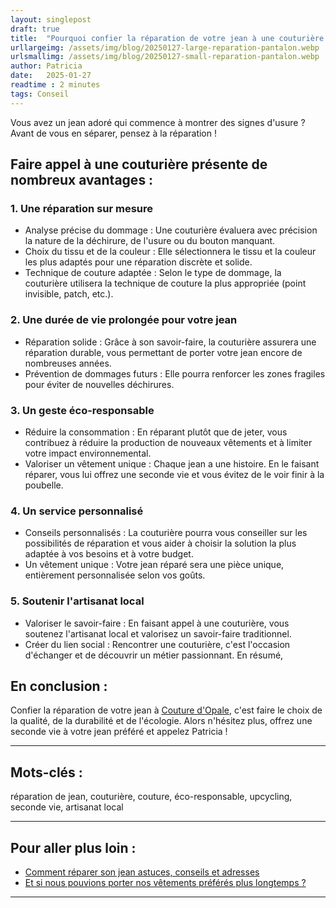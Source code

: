 ```yaml
---
layout: singlepost
draft: true
title:  "Pourquoi confier la réparation de votre jean à une couturière ?"
urllargeimg: /assets/img/blog/20250127-large-reparation-pantalon.webp
urlsmallimg: /assets/img/blog/20250127-small-reparation-pantalon.webp
author: Patricia
date:   2025-01-27
readtime : 2 minutes
tags: Conseil
---
```

Vous avez un jean adoré qui commence à montrer des signes d'usure ? Avant de vous en séparer, pensez à la réparation ! 

## Faire appel à une couturière présente de nombreux avantages :

### 1. Une réparation sur mesure
* Analyse précise du dommage : Une couturière évaluera avec précision la nature de la déchirure, de l'usure ou du bouton manquant.
* Choix du tissu et de la couleur : Elle sélectionnera le tissu et la couleur les plus adaptés pour une réparation discrète et solide.
* Technique de couture adaptée : Selon le type de dommage, la couturière utilisera la technique de couture la plus appropriée (point invisible, patch, etc.).

### 2. Une durée de vie prolongée pour votre jean
* Réparation solide : Grâce à son savoir-faire, la couturière assurera une réparation durable, vous permettant de porter votre jean encore de nombreuses années.
* Prévention de dommages futurs : Elle pourra renforcer les zones fragiles pour éviter de nouvelles déchirures.

### 3. Un geste éco-responsable
* Réduire la consommation : En réparant plutôt que de jeter, vous contribuez à réduire la production de nouveaux vêtements et à limiter votre impact environnemental.
* Valoriser un vêtement unique : Chaque jean a une histoire. En le faisant réparer, vous lui offrez une seconde vie et vous évitez de le voir finir à la poubelle.

### 4. Un service personnalisé
* Conseils personnalisés : La couturière pourra vous conseiller sur les possibilités de réparation et vous aider à choisir la solution la plus adaptée à vos besoins et à votre budget.
* Un vêtement unique : Votre jean réparé sera une pièce unique, entièrement personnalisée selon vos goûts.

### 5. Soutenir l'artisanat local
* Valoriser le savoir-faire : En faisant appel à une couturière, vous soutenez l'artisanat local et valorisez un savoir-faire traditionnel.
* Créer du lien social : Rencontrer une couturière, c'est l'occasion d'échanger et de découvrir un métier passionnant.
En résumé, 


## En conclusion :
Confier la réparation de votre jean à [Couture d'Opale]({{site.url}}/#contact), c'est faire le choix de la qualité, de la durabilité et de l'écologie. Alors n'hésitez plus, offrez une seconde vie à votre jean préféré et appelez Patricia !

---

## Mots-clés : 
réparation de jean, couturière, couture, éco-responsable, upcycling, seconde vie, artisanat local

---

## Pour aller plus loin : 

* <a href="https://www.commeuncamion.com/2021/02/25/comment-reparer-son-jean-astuces-conseils-et-adresses/#Comment%20pr%C3%A9venir%20l'usure%20de%20son%20jean%20?" target="_blank">Comment réparer son jean astuces, conseils et adresses</a>
* <a href="https://fashionunited.fr/actualite/historique/et-si-nous-pouvions-porter-nos-vetements-preferes-plus-longtemps/2024052335075" target="_blank" >Et si nous pouvions porter nos vêtements préférés plus longtemps ?</a>

----
